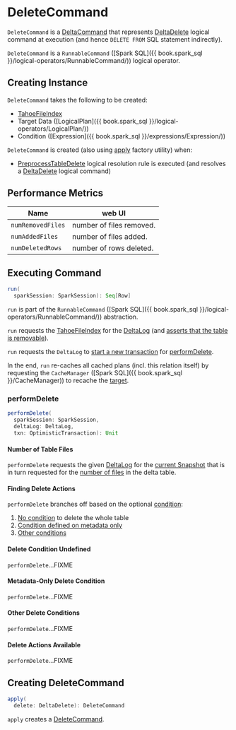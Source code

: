 # DeleteCommand

`DeleteCommand` is a [DeltaCommand](../DeltaCommand.md) that represents [DeltaDelete](DeltaDelete.md) logical command at execution (and hence `DELETE FROM` SQL statement indirectly).

`DeleteCommand` is a `RunnableCommand` ([Spark SQL]({{ book.spark_sql }}/logical-operators/RunnableCommand/)) logical operator.

## Creating Instance

`DeleteCommand` takes the following to be created:

* <span id="tahoeFileIndex"> [TahoeFileIndex](../../TahoeFileIndex.md)
* <span id="target"> Target Data ([LogicalPlan]({{ book.spark_sql }}/logical-operators/LogicalPlan/))
* <span id="condition"> Condition ([Expression]({{ book.spark_sql }}/expressions/Expression/))

`DeleteCommand` is created (also using [apply](#apply) factory utility) when:

* [PreprocessTableDelete](../../PreprocessTableDelete.md) logical resolution rule is executed (and resolves a [DeltaDelete](DeltaDelete.md) logical command)

## Performance Metrics

Name     | web UI
---------|----------
`numRemovedFiles` | number of files removed.
`numAddedFiles` | number of files added.
`numDeletedRows` | number of rows deleted.

## <span id="run"> Executing Command

```scala
run(
  sparkSession: SparkSession): Seq[Row]
```

`run` is part of the `RunnableCommand` ([Spark SQL]({{ book.spark_sql }}/logical-operators/RunnableCommand/)) abstraction.

`run` requests the [TahoeFileIndex](#tahoeFileIndex) for the [DeltaLog](../../TahoeFileIndex.md#deltaLog) (and [asserts that the table is removable](../../DeltaLog.md#assertRemovable)).

`run` requests the `DeltaLog` to [start a new transaction](../../DeltaLog.md#withNewTransaction) for [performDelete](#performDelete).

In the end, `run` re-caches all cached plans (incl. this relation itself) by requesting the `CacheManager` ([Spark SQL]({{ book.spark_sql }}/CacheManager)) to recache the [target](#target).

### <span id="performDelete"> performDelete

```scala
performDelete(
  sparkSession: SparkSession,
  deltaLog: DeltaLog,
  txn: OptimisticTransaction): Unit
```

#### <span id="performDelete-numFilesTotal"> Number of Table Files

`performDelete` requests the given [DeltaLog](../../DeltaLog.md) for the [current Snapshot](../../DeltaLog.md#snapshot) that is in turn requested for the [number of files](../../Snapshot.md#numOfFiles) in the delta table.

#### <span id="performDelete-deleteActions"> Finding Delete Actions

`performDelete` branches off based on the optional [condition](#condition):

1. [No condition](#performDelete-deleteActions-condition-undefined) to delete the whole table
1. [Condition defined on metadata only](#performDelete-deleteActions-condition-metadata-only)
1. [Other conditions](#performDelete-deleteActions-condition-others)

#### <span id="performDelete-deleteActions-condition-undefined"> Delete Condition Undefined

`performDelete`...FIXME

#### <span id="performDelete-deleteActions-condition-metadata-only"> Metadata-Only Delete Condition

`performDelete`...FIXME

#### <span id="performDelete-deleteActions-condition-others"> Other Delete Conditions

`performDelete`...FIXME

#### <span id="performDelete-deleteActions-nonEmpty"> Delete Actions Available

`performDelete`...FIXME

## <span id="apply"> Creating DeleteCommand

```scala
apply(
  delete: DeltaDelete): DeleteCommand
```

`apply` creates a [DeleteCommand](DeleteCommand.md).
